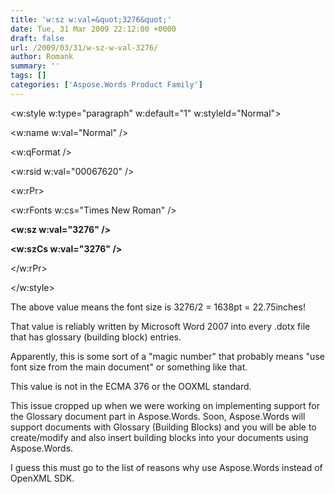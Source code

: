 ```yaml
---
title: 'w:sz w:val=&quot;3276&quot;'
date: Tue, 31 Mar 2009 22:12:00 +0000
draft: false
url: /2009/03/31/w-sz-w-val-3276/
author: Romank
summary: ''
tags: []
categories: ['Aspose.Words Product Family']
---
```


<w:style w:type\="paragraph" w:default\="1" w:styleId\="Normal">

<w:name  w:val\="Normal" />

<w:qFormat  />

<w:rsid  w:val\="00067620" />

<w:rPr\>

<w:rFonts  w:cs\="Times New Roman" />

**<****w:sz**  **w:val****\="****3276****" />**

**<****w:szCs**  **w:val****\="****3276****" />**

</w:rPr\>

</w:style\>

The above value means the font size is 3276/2 = 1638pt = 22.75inches!

That value is reliably written by Microsoft Word 2007 into every .dotx file that has glossary (building block) entries.

Apparently, this is some sort of a "magic number" that probably means "use font size from the main document" or something like that.

This value is not in the ECMA 376 or the OOXML standard.

This issue cropped up when we were working on implementing support for the Glossary document part in Aspose.Words. Soon, Aspose.Words will support documents with Glossary (Building Blocks) and you will be able to create/modify and also insert building blocks into your documents using Aspose.Words.

I guess this must go to the list of reasons why use Aspose.Words instead of OpenXML SDK.








